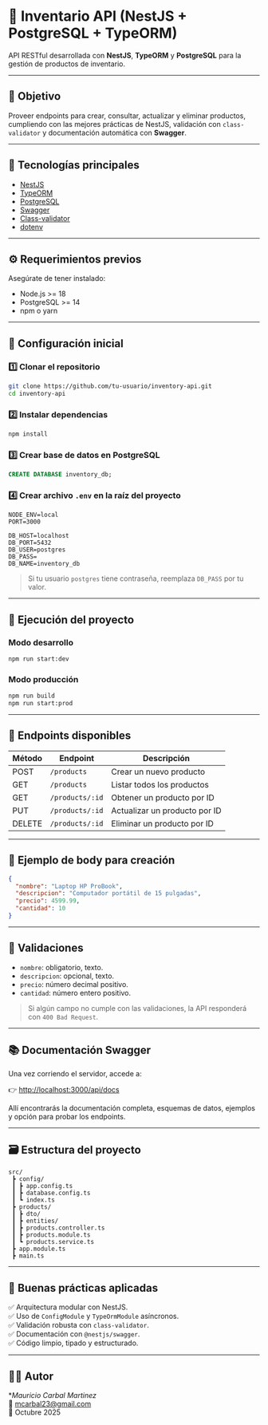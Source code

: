 # 🧩 Inventario API (NestJS + PostgreSQL + TypeORM)

API RESTful desarrollada con **NestJS**, **TypeORM** y **PostgreSQL** para la gestión de productos de inventario.

---

## 🚀 Objetivo

Proveer endpoints para crear, consultar, actualizar y eliminar productos, cumpliendo con las mejores prácticas de NestJS, validación con `class-validator` y documentación automática con **Swagger**.

---

## 🧱 Tecnologías principales

- [NestJS](https://nestjs.com/)
- [TypeORM](https://typeorm.io/)
- [PostgreSQL](https://www.postgresql.org/)
- [Swagger](https://swagger.io/)
- [Class-validator](https://github.com/typestack/class-validator)
- [dotenv](https://github.com/motdotla/dotenv)

---

## ⚙️ Requerimientos previos

Asegúrate de tener instalado:

- Node.js >= 18
- PostgreSQL >= 14
- npm o yarn

---

## 🧩 Configuración inicial

### 1️⃣ Clonar el repositorio

```bash
git clone https://github.com/tu-usuario/inventory-api.git
cd inventory-api
```

### 2️⃣ Instalar dependencias

```bash
npm install
```

### 3️⃣ Crear base de datos en PostgreSQL

```sql
CREATE DATABASE inventory_db;
```

### 4️⃣ Crear archivo `.env` en la raíz del proyecto

```env
NODE_ENV=local
PORT=3000

DB_HOST=localhost
DB_PORT=5432
DB_USER=postgres
DB_PASS=
DB_NAME=inventory_db
```

> Si tu usuario `postgres` tiene contraseña, reemplaza `DB_PASS` por tu valor.

---

## 🧰 Ejecución del proyecto

### Modo desarrollo

```bash
npm run start:dev
```

### Modo producción

```bash
npm run build
npm run start:prod
```

---

## 🧪 Endpoints disponibles

| Método | Endpoint | Descripción |
|---------|-----------|-------------|
| POST | `/products` | Crear un nuevo producto |
| GET | `/products` | Listar todos los productos |
| GET | `/products/:id` | Obtener un producto por ID |
| PUT | `/products/:id` | Actualizar un producto por ID |
| DELETE | `/products/:id` | Eliminar un producto por ID |

---

## 🧩 Ejemplo de body para creación

```json
{
  "nombre": "Laptop HP ProBook",
  "descripcion": "Computador portátil de 15 pulgadas",
  "precio": 4599.99,
  "cantidad": 10
}
```

---

## 🧾 Validaciones

- `nombre`: obligatorio, texto.
- `descripcion`: opcional, texto.
- `precio`: número decimal positivo.
- `cantidad`: número entero positivo.

> Si algún campo no cumple con las validaciones, la API responderá con `400 Bad Request`.

---

## 📚 Documentación Swagger

Una vez corriendo el servidor, accede a:

👉 [http://localhost:3000/api/docs](http://localhost:3000/api/docs)

Allí encontrarás la documentación completa, esquemas de datos, ejemplos y opción para probar los endpoints.

---

## 🗃️ Estructura del proyecto

```
src/
 ┣ config/
 ┃ ┣ app.config.ts
 ┃ ┣ database.config.ts
 ┃ ┗ index.ts
 ┣ products/
 ┃ ┣ dto/
 ┃ ┣ entities/
 ┃ ┣ products.controller.ts
 ┃ ┣ products.module.ts
 ┃ ┗ products.service.ts
 ┣ app.module.ts
 ┣ main.ts
```

---

## 🧩 Buenas prácticas aplicadas

✅ Arquitectura modular con NestJS.  
✅ Uso de `ConfigModule` y `TypeOrmModule` asíncronos.  
✅ Validación robusta con `class-validator`.  
✅ Documentación con `@nestjs/swagger`.  
✅ Código limpio, tipado y estructurado.

---

## 🧑‍💻 Autor

**Mauricio Carbal Martinez*  
📧 mcarbal23@gmail.com  
📅 Octubre 2025
